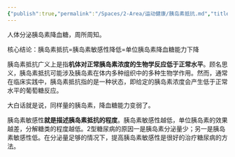 ```yaml
---
{"publish":true,"permalink":"/Spaces/2-Area/运动健康/胰岛素抵抗.md","title":"胰岛素抵抗","created":"2022-10-21","modified":"2023-03-14","published":"2025-07-12T18:35:10.741+08:00","cssclasses":""}
---
```



人体分泌胰岛素降血糖，周所周知。

核心结论：胰岛素抵抗=胰岛素敏感性降低=单位胰岛素降血糖能力下降

胰岛素抵抗广义上是指**机体对正常胰岛素浓度的生物学反应低于正常水平**。顾名思义，胰岛素抵抗可能涉及胰岛素在体内多种组织中的多种生物学作用。然而，通常在临床实践中，胰岛素抵抗指的是一种状态，即给定的胰岛素浓度会产生低于正常水平的葡萄糖反应。

大白话就是说，同样量的胰岛素，降血糖能力变弱了。

胰岛素敏感性**就是描述胰岛素抵抗的程度**。胰岛素敏感性越低，单位胰岛素的效果越差，分解糖类的程度越低。2型糖尿病的原因一是胰岛素分泌量少；另一是胰岛素敏感性低。在分泌量足够的情况下，提高胰岛素敏感性是很好的治疗糖尿病的方法。